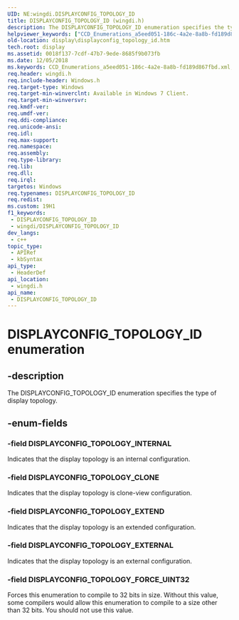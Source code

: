 ```yaml
---
UID: NE:wingdi.DISPLAYCONFIG_TOPOLOGY_ID
title: DISPLAYCONFIG_TOPOLOGY_ID (wingdi.h)
description: The DISPLAYCONFIG_TOPOLOGY_ID enumeration specifies the type of display topology.
helpviewer_keywords: ["CCD_Enumerations_a5eed051-186c-4a2e-8a8b-fd189d867fbd.xml","DISPLAYCONFIG_TOPOLOGY_CLONE","DISPLAYCONFIG_TOPOLOGY_EXTEND","DISPLAYCONFIG_TOPOLOGY_EXTERNAL","DISPLAYCONFIG_TOPOLOGY_FORCE_UINT32","DISPLAYCONFIG_TOPOLOGY_ID","DISPLAYCONFIG_TOPOLOGY_ID enumeration [Display Devices]","DISPLAYCONFIG_TOPOLOGY_INTERNAL","display.displayconfig_topology_id","wingdi/DISPLAYCONFIG_TOPOLOGY_CLONE","wingdi/DISPLAYCONFIG_TOPOLOGY_EXTEND","wingdi/DISPLAYCONFIG_TOPOLOGY_EXTERNAL","wingdi/DISPLAYCONFIG_TOPOLOGY_FORCE_UINT32","wingdi/DISPLAYCONFIG_TOPOLOGY_ID","wingdi/DISPLAYCONFIG_TOPOLOGY_INTERNAL"]
old-location: display\displayconfig_topology_id.htm
tech.root: display
ms.assetid: 0018f137-7cdf-47b7-9ede-8685f9b073fb
ms.date: 12/05/2018
ms.keywords: CCD_Enumerations_a5eed051-186c-4a2e-8a8b-fd189d867fbd.xml, DISPLAYCONFIG_TOPOLOGY_CLONE, DISPLAYCONFIG_TOPOLOGY_EXTEND, DISPLAYCONFIG_TOPOLOGY_EXTERNAL, DISPLAYCONFIG_TOPOLOGY_FORCE_UINT32, DISPLAYCONFIG_TOPOLOGY_ID, DISPLAYCONFIG_TOPOLOGY_ID enumeration [Display Devices], DISPLAYCONFIG_TOPOLOGY_INTERNAL, display.displayconfig_topology_id, wingdi/DISPLAYCONFIG_TOPOLOGY_CLONE, wingdi/DISPLAYCONFIG_TOPOLOGY_EXTEND, wingdi/DISPLAYCONFIG_TOPOLOGY_EXTERNAL, wingdi/DISPLAYCONFIG_TOPOLOGY_FORCE_UINT32, wingdi/DISPLAYCONFIG_TOPOLOGY_ID, wingdi/DISPLAYCONFIG_TOPOLOGY_INTERNAL
req.header: wingdi.h
req.include-header: Windows.h
req.target-type: Windows
req.target-min-winverclnt: Available in Windows 7 Client.
req.target-min-winversvr: 
req.kmdf-ver: 
req.umdf-ver: 
req.ddi-compliance: 
req.unicode-ansi: 
req.idl: 
req.max-support: 
req.namespace: 
req.assembly: 
req.type-library: 
req.lib: 
req.dll: 
req.irql: 
targetos: Windows
req.typenames: DISPLAYCONFIG_TOPOLOGY_ID
req.redist: 
ms.custom: 19H1
f1_keywords:
 - DISPLAYCONFIG_TOPOLOGY_ID
 - wingdi/DISPLAYCONFIG_TOPOLOGY_ID
dev_langs:
 - c++
topic_type:
 - APIRef
 - kbSyntax
api_type:
 - HeaderDef
api_location:
 - wingdi.h
api_name:
 - DISPLAYCONFIG_TOPOLOGY_ID
---
```


# DISPLAYCONFIG_TOPOLOGY_ID enumeration


## -description

The DISPLAYCONFIG_TOPOLOGY_ID enumeration specifies the type of display topology.

## -enum-fields

### -field DISPLAYCONFIG_TOPOLOGY_INTERNAL

Indicates that the display topology is an internal configuration.

### -field DISPLAYCONFIG_TOPOLOGY_CLONE

Indicates that the display topology is clone-view configuration.

### -field DISPLAYCONFIG_TOPOLOGY_EXTEND

Indicates that the display topology is an extended configuration.

### -field DISPLAYCONFIG_TOPOLOGY_EXTERNAL

Indicates that the display topology is an external configuration.

### -field DISPLAYCONFIG_TOPOLOGY_FORCE_UINT32

Forces this enumeration to compile to 32 bits in size. Without this value, some compilers would allow this enumeration to compile to a size other than 32 bits. You should not use this value.

